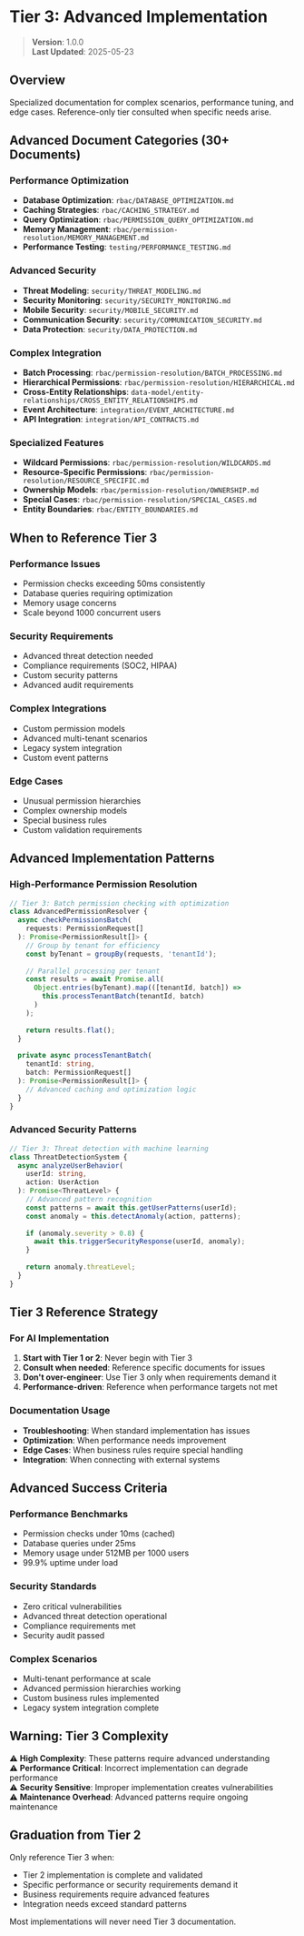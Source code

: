 
# Tier 3: Advanced Implementation

> **Version**: 1.0.0  
> **Last Updated**: 2025-05-23

## Overview

Specialized documentation for complex scenarios, performance tuning, and edge cases. Reference-only tier consulted when specific needs arise.

## Advanced Document Categories (30+ Documents)

### Performance Optimization
- **Database Optimization**: `rbac/DATABASE_OPTIMIZATION.md`
- **Caching Strategies**: `rbac/CACHING_STRATEGY.md`
- **Query Optimization**: `rbac/PERMISSION_QUERY_OPTIMIZATION.md`
- **Memory Management**: `rbac/permission-resolution/MEMORY_MANAGEMENT.md`
- **Performance Testing**: `testing/PERFORMANCE_TESTING.md`

### Advanced Security
- **Threat Modeling**: `security/THREAT_MODELING.md`
- **Security Monitoring**: `security/SECURITY_MONITORING.md`
- **Mobile Security**: `security/MOBILE_SECURITY.md`
- **Communication Security**: `security/COMMUNICATION_SECURITY.md`
- **Data Protection**: `security/DATA_PROTECTION.md`

### Complex Integration
- **Batch Processing**: `rbac/permission-resolution/BATCH_PROCESSING.md`
- **Hierarchical Permissions**: `rbac/permission-resolution/HIERARCHICAL.md`
- **Cross-Entity Relationships**: `data-model/entity-relationships/CROSS_ENTITY_RELATIONSHIPS.md`
- **Event Architecture**: `integration/EVENT_ARCHITECTURE.md`
- **API Integration**: `integration/API_CONTRACTS.md`

### Specialized Features
- **Wildcard Permissions**: `rbac/permission-resolution/WILDCARDS.md`
- **Resource-Specific Permissions**: `rbac/permission-resolution/RESOURCE_SPECIFIC.md`
- **Ownership Models**: `rbac/permission-resolution/OWNERSHIP.md`
- **Special Cases**: `rbac/permission-resolution/SPECIAL_CASES.md`
- **Entity Boundaries**: `rbac/ENTITY_BOUNDARIES.md`

## When to Reference Tier 3

### Performance Issues
- Permission checks exceeding 50ms consistently
- Database queries requiring optimization
- Memory usage concerns
- Scale beyond 1000 concurrent users

### Security Requirements
- Advanced threat detection needed
- Compliance requirements (SOC2, HIPAA)
- Custom security patterns
- Advanced audit requirements

### Complex Integrations
- Custom permission models
- Advanced multi-tenant scenarios
- Legacy system integration
- Custom event patterns

### Edge Cases
- Unusual permission hierarchies
- Complex ownership models
- Special business rules
- Custom validation requirements

## Advanced Implementation Patterns

### High-Performance Permission Resolution
```typescript
// Tier 3: Batch permission checking with optimization
class AdvancedPermissionResolver {
  async checkPermissionsBatch(
    requests: PermissionRequest[]
  ): Promise<PermissionResult[]> {
    // Group by tenant for efficiency
    const byTenant = groupBy(requests, 'tenantId');
    
    // Parallel processing per tenant
    const results = await Promise.all(
      Object.entries(byTenant).map(([tenantId, batch]) =>
        this.processTenantBatch(tenantId, batch)
      )
    );
    
    return results.flat();
  }
  
  private async processTenantBatch(
    tenantId: string,
    batch: PermissionRequest[]
  ): Promise<PermissionResult[]> {
    // Advanced caching and optimization logic
  }
}
```

### Advanced Security Patterns
```typescript
// Tier 3: Threat detection with machine learning
class ThreatDetectionSystem {
  async analyzeUserBehavior(
    userId: string,
    action: UserAction
  ): Promise<ThreatLevel> {
    // Advanced pattern recognition
    const patterns = await this.getUserPatterns(userId);
    const anomaly = this.detectAnomaly(action, patterns);
    
    if (anomaly.severity > 0.8) {
      await this.triggerSecurityResponse(userId, anomaly);
    }
    
    return anomaly.threatLevel;
  }
}
```

## Tier 3 Reference Strategy

### For AI Implementation
1. **Start with Tier 1 or 2**: Never begin with Tier 3
2. **Consult when needed**: Reference specific documents for issues
3. **Don't over-engineer**: Use Tier 3 only when requirements demand it
4. **Performance-driven**: Reference when performance targets not met

### Documentation Usage
- **Troubleshooting**: When standard implementation has issues
- **Optimization**: When performance needs improvement
- **Edge Cases**: When business rules require special handling
- **Integration**: When connecting with external systems

## Advanced Success Criteria

### Performance Benchmarks
- Permission checks under 10ms (cached)
- Database queries under 25ms
- Memory usage under 512MB per 1000 users
- 99.9% uptime under load

### Security Standards
- Zero critical vulnerabilities
- Advanced threat detection operational
- Compliance requirements met
- Security audit passed

### Complex Scenarios
- Multi-tenant performance at scale
- Advanced permission hierarchies working
- Custom business rules implemented
- Legacy system integration complete

## Warning: Tier 3 Complexity

⚠️ **High Complexity**: These patterns require advanced understanding  
⚠️ **Performance Critical**: Incorrect implementation can degrade performance  
⚠️ **Security Sensitive**: Improper implementation creates vulnerabilities  
⚠️ **Maintenance Overhead**: Advanced patterns require ongoing maintenance  

## Graduation from Tier 2

Only reference Tier 3 when:
- Tier 2 implementation is complete and validated
- Specific performance or security requirements demand it
- Business requirements require advanced features
- Integration needs exceed standard patterns

Most implementations will never need Tier 3 documentation.
